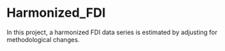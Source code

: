 # Harmonized_FDI
In this project, a harmonized FDI data series is estimated by adjusting for methodological changes. 
